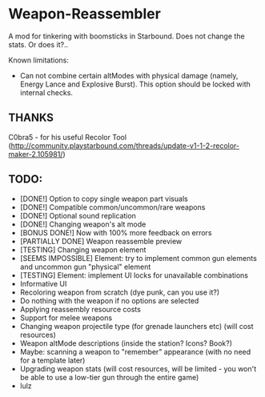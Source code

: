 # Weapon-Reassembler
A mod for tinkering with boomsticks in Starbound. Does not change the stats. Or does it?..

Known limitations:
- Can not combine certain altModes with physical damage (namely, Energy Lance and Explosive Burst). This option should be locked with internal checks.

## THANKS
C0bra5 - for his useful Recolor Tool (http://community.playstarbound.com/threads/update-v1-1-2-recolor-maker-2.105981/)


## TODO:

- [DONE!] Option to copy single weapon part visuals
- [DONE!] Compatible common/uncommon/rare weapons
- [DONE!] Optional sound replication
- [DONE!] Changing weapon's alt mode
- [BONUS DONE!] Now with 100% more feedback on errors
- [PARTIALLY DONE] Weapon reassemble preview
- [TESTING] Changing weapon element
- [SEEMS IMPOSSIBLE] Element: try to implement common gun elements and uncommon gun "physical" element
- [TESTING] Element: implement UI locks for unavailable combinations
- Informative UI
- Recoloring weapon from scratch (dye punk, can you use it?)
- Do nothing with the weapon if no options are selected
- Applying reassembly resource costs
- Support for melee weapons
- Changing weapon projectile type (for grenade launchers etc) (will cost resources)
- Weapon altMode descriptions (inside the station? Icons? Book?)
- Maybe: scanning a weapon to "remember" appearance (with no need for a template later)
- Upgrading weapon stats (will cost resources, will be limited - you won't be able to use a low-tier gun through the entire game)
- lulz
